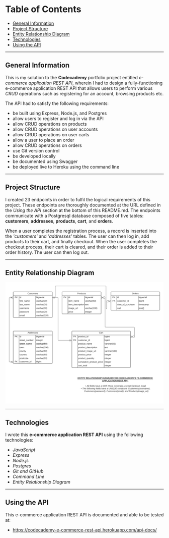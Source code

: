 # Table of Contents

* [General Information](#general-information)
* [Project Structure](#project-structure)
* [Entity Relationship Diagram](#entity-relationship-diagram)
* [Technologies](#technologies)
* [Using the API](#using-the-api)

***

## General Information

This is my solution to the **Codecademy** portfolio project entitled *e-commerce application REST API*, wherein I had to design 
a fully-functioning e-commerce application REST API that allows users to perform various *CRUD* operations such as registering for 
an account, browsing products etc.

The API had to satisfy the following requirements:

- be built using Express, Node.js, and Postgres
- allow users to register and log in via the API
- allow CRUD operations on products
- allow CRUD operations on user accounts
- allow CRUD operations on user carts
- allow a user to place an order
- allow CRUD operations on orders
- use Git version control
- be developed locally 
- be documented using Swagger
- be deployed live to Heroku using the command line

***

## Project Structure

I created 23 endpoints in order to fulfil the logical requirements of this project. These endpoints are thoroughly documented 
at the URL defined in the *Using the API* section at the bottom of this README.md. The endpoints communicate with a Postgresql 
database composed of five tables: **customers**, **addresses**, **products**, **cart**, and **orders**.

When a user completes the registration process, a record is inserted into the *'customers'* and *'addresses'* tables. The user can 
then log in, add products to their cart, and finally checkout. When the user completes the checkout process, their cart is cleared, 
and their order is added to their order history. The user can then log out. 

***

## Entity Relationship Diagram

![Entity Relationship Diagram][entity relationship diagram]

[entity relationship diagram]: Diagrams/Codecademy%20Project%20ERD.png

***

## Technologies
  
I wrote this **e-commerce application REST API** using the following technologies:

- *JavaScript*
- *Express*
- *Node.js*
- *Postgres*
- *Git and GitHub*
- *Command Line*
- *Entity Relationship Diagram*
  
***

## Using the API

This e-commerce application REST API is documented and able to be tested at:

- https://codecademy-e-commerce-rest-api.herokuapp.com/api-docs/

